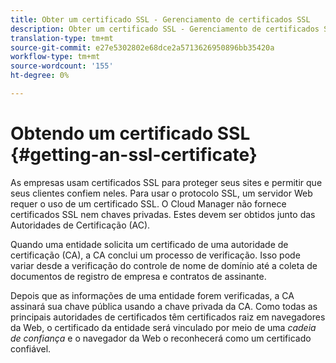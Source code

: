 ```yaml
---
title: Obter um certificado SSL - Gerenciamento de certificados SSL
description: Obter um certificado SSL - Gerenciamento de certificados SSL
translation-type: tm+mt
source-git-commit: e27e5302802e68dce2a5713626950896bb35420a
workflow-type: tm+mt
source-wordcount: '155'
ht-degree: 0%

---
```



# Obtendo um certificado SSL {#getting-an-ssl-certificate}

As empresas usam certificados SSL para proteger seus sites e permitir que seus clientes confiem neles. Para usar o protocolo SSL, um servidor Web requer o uso de um certificado SSL. O Cloud Manager não fornece certificados SSL nem chaves privadas. Estes devem ser obtidos junto das Autoridades de Certificação (AC).

Quando uma entidade solicita um certificado de uma autoridade de certificação (CA), a CA conclui um processo de verificação. Isso pode variar desde a verificação do controle de nome de domínio até a coleta de documentos de registro de empresa e contratos de assinante.

Depois que as informações de uma entidade forem verificadas, a CA assinará sua chave pública usando a chave privada da CA. Como todas as principais autoridades de certificados têm certificados raiz em navegadores da Web, o certificado da entidade será vinculado por meio de uma *cadeia de confiança* e o navegador da Web o reconhecerá como um certificado confiável.

